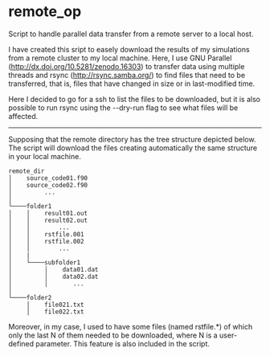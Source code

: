 # remote_op
Script to handle parallel data transfer from a remote server to a local host.

I have created this sript to easely download the results of my simulations from a remote cluster to my local machine.
Here, I use GNU Parallel (http://dx.doi.org/10.5281/zenodo.16303) to transfer data using multiple threads and rsync (http://rsync.samba.org/) to find files that need to be transferred, that is, files that have changed in size or in last-modified time.

Here I decided to go for a ssh to list the files to be downloaded, but it is also possible to run rsync using the --dry-run flag to see what files will be affected.

-----------------------

Supposing that the remote directory has the tree structure depicted below. The script will download the files creating automatically the same structure in your local machine. 
```
remote_dir
│    source_code01.f90
│    source_code02.f90
│         ...
│
└────folder1
│    │    result01.out
│    │    result02.out
│    │        ...
│    │    rstfile.001
│    │    rstfile.002
│    │        ...
│    |
│    └────subfolder1
│         │    data01.dat
│         │    data02.dat
│         │       ...
│   
└────folder2
     │    file021.txt
     │    file022.txt
```
Moreover, in my case, I used to have some files (named rstfile.\*) of which only the last N of them needed to be downloaded, where N is a user-defined parameter. This feature is also included in the script.
